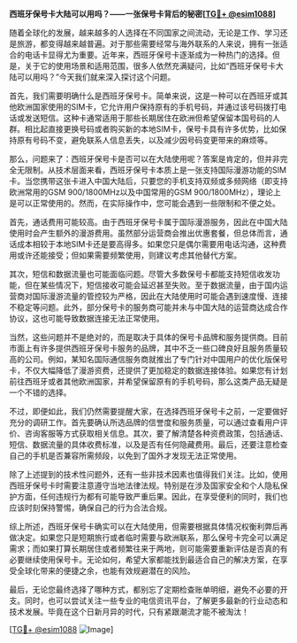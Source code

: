 **西班牙保号卡大陆可以用吗？——一张保号卡背后的秘密[[TG💪+ @esim1088](https://t.me/s/esim1088)]**

随着全球化的发展，越来越多的人选择在不同国家之间流动，无论是工作、学习还是旅游，都变得越来越普遍。对于那些需要经常与海外联系的人来说，拥有一张适合的电话卡显得尤为重要。近年来，西班牙保号卡逐渐成为一种热门的选择。但是，关于它的使用场景和适用范围，很多人依然充满疑问，比如“西班牙保号卡大陆可以用吗？”今天我们就来深入探讨这个问题。

首先，我们需要明确什么是西班牙保号卡。简单来说，这是一种可以在西班牙或其他欧洲国家使用的SIM卡，它允许用户保持原有的手机号码，并通过该号码拨打电话或发送短信。这种卡通常适用于那些长期居住在欧洲但希望保留本国号码的人群。相比起直接更换号码或者购买新的本地SIM卡，保号卡具有许多优势，比如保持原有号码不变，避免联系人信息丢失，以及减少因号码变更带来的麻烦等。

那么，问题来了：西班牙保号卡是否可以在大陆使用呢？答案是肯定的，但并非完全无限制。从技术层面来看，西班牙保号卡本质上是一张支持国际漫游功能的SIM卡。当您携带这张卡进入中国大陆后，只要您的手机支持双频或多频网络（即支持欧洲常用的GSM 900/1800MHz以及中国常用的GSM 900/1800MHz），理论上是可以正常使用的。然而，在实际操作中，您可能会遇到一些限制和不便之处。

首先，通话费用可能较高。由于西班牙保号卡属于国际漫游服务，因此在中国大陆使用时会产生额外的漫游费用。虽然部分运营商会推出优惠套餐，但总体而言，通话成本相较于本地SIM卡还是要高得多。如果您只是偶尔需要用电话沟通，这种费用或许还能接受；但如果需要频繁使用，则建议考虑其他替代方案。

其次，短信和数据流量也可能面临问题。尽管大多数保号卡都能支持短信收发功能，但在某些情况下，短信接收可能会延迟甚至失败。至于数据流量，由于国内运营商对国际漫游流量的管控较为严格，因此在大陆使用时可能会遇到速度慢、连接不稳定等问题。此外，部分保号卡的服务商可能并未与中国大陆的运营商达成合作协议，这也可能导致数据连接无法正常使用。

当然，这些问题并不是绝对的，而是取决于具体的保号卡品牌和服务提供商。目前市面上有许多提供西班牙保号卡服务的品牌，其中不乏一些口碑良好且服务质量较高的公司。例如，某知名国际通信服务商就推出了专门针对中国用户的优化版保号卡，不仅大幅降低了漫游资费，还提供了更加稳定的数据连接体验。如果您有计划前往西班牙或者其他欧洲国家，并希望保留原有的手机号码，那么这类产品无疑是一个不错的选择。

不过，即便如此，我们仍然需要提醒大家，在选择西班牙保号卡之前，一定要做好充分的调研工作。首先要确认所选品牌的信誉度和服务质量，可以通过查看用户评价、咨询客服等方式获取相关信息。其次，要了解清楚各种资费政策，包括通话、短信、数据流量的具体收费标准，以及是否有任何隐藏费用。最后，还要注意检查自己的手机是否兼容所需频段，以免到了国外才发现无法正常使用。

除了上述提到的技术性问题外，还有一些非技术因素也值得我们关注。比如，使用西班牙保号卡时需要注意遵守当地法律法规。特别是在涉及国家安全和个人隐私保护方面，任何违规行为都有可能导致严重后果。因此，在享受便利的同时，我们也应该时刻保持警惕，确保自己的行为合法合规。

综上所述，西班牙保号卡确实可以在大陆使用，但需要根据具体情况权衡利弊后再做决定。如果您只是短期旅行或者临时需要与欧洲联系，那么保号卡完全可以满足需求；而如果打算长期居住或者频繁往来于两地，则可能需要重新评估是否真的有必要继续使用保号卡。无论如何，希望大家都能找到最适合自己的解决方案，在享受全球化带来的便捷之余，也能有效规避潜在的风险。

最后，无论您最终选择了哪种方式，都别忘了定期检查账单明细，避免不必要的开支。同时，也可以尝试关注一些专业的电信资讯平台，了解更多最新的行业动态和技术发展。毕竟在这个日新月异的时代，只有紧跟潮流才能不被淘汰！

[[TG💪+ @esim1088](https://t.me/s/esim1088) ![Image](https://i.postimg.cc/4NQfJmqS/Snipaste-2025-05-13-00-14-12.png)]